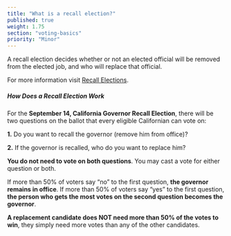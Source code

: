```yaml
---
title: "What is a recall election?"
published: true
weight: 1.75
section: "voting-basics"
priority: "Minor"
---
```

A recall election decides whether or not an elected official will be removed from the elected job, and who will replace that official.   

For more information visit [Recall Elections](https://www.sos.ca.gov/elections/upcoming-elections/2021-ca-gov-recall/newsom-recall-faqs).

##### How Does a Recall Election Work  
For the **September 14, California Governor Recall Election**, there will be two questions on the ballot that every eligible Californian can vote on: 

**1.** Do you want to recall the governor (remove him from office)?

**2.** If the governor is recalled, who do you want to replace him?

**You do not need to vote on both questions**. You may cast a vote for either question or both.

If more than 50% of voters say “no” to the first question, **the governor remains in office**. If more than 50% of voters say “yes” to the first question, **the person who gets the most votes on the second question becomes the governor**. 

**A replacement candidate does NOT need more than 50% of the votes to win**, they simply need more votes than any of the other candidates.
